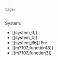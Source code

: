 ```yaml
---
tags:
---
```

System:
- [[system_0]]
- [[system_4]]
- [[system_66]]
Fn:
- [[m7107_function18]]
- [[m7107_function3]]
